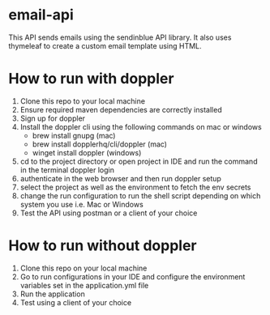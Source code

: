 # email-api
This API sends emails using the sendinblue API library. It also uses thymeleaf to create a custom email template using HTML.

# How to run with doppler
1. Clone this repo to your local machine
2. Ensure required maven dependencies are correctly installed
3. Sign up for doppler
4. Install the doppler cli using the following commands on mac or windows
   - brew install gnupg (mac)
   - brew install dopplerhq/cli/doppler (mac)
   - winget install doppler (windows)
5. cd to the project directory or open project in IDE and run the command in the terminal doppler login
6. authenticate in the web browser and then run doppler setup
7. select the project as well as the environment to fetch the env secrets
8. change the run configuration to run the shell script depending on which system you use i.e. Mac or Windows
9. Test the API using postman or a client of your choice

# How to run without doppler
1. Clone this repo on your local machine
2. Go to run configurations in your IDE and configure the environment variables set in the application.yml file
3. Run the application
4. Test using a client of your choice
